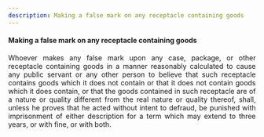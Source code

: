 ```yaml
---
description: Making a false mark on any receptacle containing goods
---
```


#### Making a false mark on any receptacle containing goods
<div style="text-align: justify">

Whoever makes any false mark upon any case, package, or other receptacle containing goods in a manner reasonably calculated to cause any public servant or any other person to believe that such receptacle contains goods which it does not contain or that it does not contain goods which it does contain, or that the goods contained in such receptacle are of a nature or quality different from the real nature or quality thereof, shall, unless he proves that he acted without intent to defraud, be punished with imprisonment of either description for a term which may extend to three years, or with fine, or with both.

</div>
